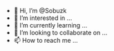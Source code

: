 - 👋 Hi, I’m @Sobuzk
- 👀 I’m interested in ...
- 🌱 I’m currently learning ...
- 💞️ I’m looking to collaborate on ...
- 📫 How to reach me ...

<!---
Sobuzk/Sobuzk is a ✨ special ✨ repository because its `README.md` (this file) appears on your GitHub profile.
You can click the Preview link to take a look at your changes.
--->
